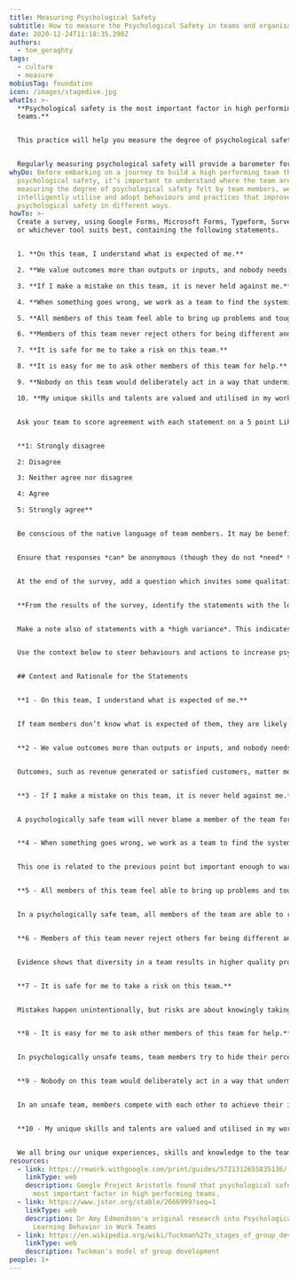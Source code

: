 ```yaml
---
title: Measuring Psychological Safety
subtitle: How to measure the Psychological Safety in teams and organisations
date: 2020-12-24T11:18:35.290Z
authors:
  - tom_geraghty
tags:
  - culture
  - measure
mobiusTag: foundation
icon: /images/stagedive.jpg
whatIs: >-
  **Psychological safety is the most important factor in high performing
  teams.**


  This practice will help you measure the degree of psychological safety in a team, and which aspects of psychological safety are strongest and weakest in the team, which provides you with the ability to identify opportunities for improvement. 


  Regularly measuring psychological safety will provide a barometer for the psychological health of the team, and in itself raise psychological safety by facilitating explicit discussion about safety and culture. In the early stages of a team (for instance, in the "Forming" or "Storming" Tuckman stages), it may be useful to carry this exercise out as regularly as once every 1-2 weeks. In more mature team stages, once every 2-3 months may be more appropriate.
whyDo: Before embarking on a journey to build a high performing team through
  psychological safety, it’s important to understand where the team are now. By
  measuring the degree of psychological safety felt by team members, we can more
  intelligently utilise and adopt behaviours and practices that improve
  psychological safety in different ways.
howTo: >-
  Create a survey, using Google Forms, Microsoft Forms, Typeform, Survey Monkey,
  or whichever tool suits best, containing the following statements. 


  1. **On this team, I understand what is expected of me.**

  2. **We value outcomes more than outputs or inputs, and nobody needs to “look busy”.**

  3. **If I make a mistake on this team, it is never held against me.**

  4. **When something goes wrong, we work as a team to find the systemic cause.**

  5. **All members of this team feel able to bring up problems and tough issues.**

  6. **Members of this team never reject others for being different and nobody is left out.**

  7. **It is safe for me to take a risk on this team.**

  8. **It is easy for me to ask other members of this team for help.**

  9. **Nobody on this team would deliberately act in a way that undermines my efforts.**

  10. **My unique skills and talents are valued and utilised in my work as part of this team.**


  Ask your team to score agreement with each statement on a 5 point Likert scale similar to the below:


  **1: Strongly disagree

  2: Disagree

  3: Neither agree nor disagree

  4: Agree

  5: Strongly agree**


  Be conscious of the native language of team members. It may be beneficial to translate these statements into native languages in order to obtain the truest responses.


  Ensure that responses *can* be anonymous (though they do not *need* to be). This will help team members feel confident being honest.


  At the end of the survey, add a question which invites some qualitative feedback, such as “Please add any comments you would like to share to elaborate on or explain your responses. This will help identify ways to improve as a team.”


  **From the results of the survey, identify the statements with the lowest average scores.**


  Make a note also of statements with a *high variance*. This indicates that there is disagreement in the team about that aspect of psychological safety. 


  Use the context below to steer behaviours and actions to increase psychological safety on the team via open leadership and modern practices, before repeating the survey.


  ## Context and Rationale for the Statements


  **1 - On this team, I understand what is expected of me.**


  If team members don’t know what is expected of them, they are likely to feel less confident and comfortable in their work, and misunderstandings will be common. This includes expectations about both delivery (speed, quality, cost etc.) and behaviour (everything from dress code and punctuality to coding standards).


  **2 - We value outcomes more than outputs or inputs, and nobody needs to “look busy”.**


  Outcomes, such as revenue generated or satisfied customers, matter more than outputs, such as emails sent, lines of code written or meetings attended. When team members feel safe to focus on what matters to the business, they will make decisions that improve outcomes, even if those decisions reduce output and thus make them appear less busy.


  **3 - If I make a mistake on this team, it is never held against me.**


  A psychologically safe team will never blame a member of the team for a mistake if their intentions were good. Indeed, by enabling mistakes to be made without a fear of blame, you enable innovation and risk taking that can drive your organisation ahead of the competition.


  **4 - When something goes wrong, we work as a team to find the systemic cause.**


  This one is related to the previous point but important enough to warrant its own question. If **blameless** retrospectives or Root Cause Analyses are used effectively to find the root causes of mistakes and failures, not only do team members feel safer, but every single “failure” offers an opportunity for shared learning and improvement. Incidents become a gift, not a threat.


  **5 - All members of this team feel able to bring up problems and tough issues.**


  In a psychologically safe team, all members of the team are able to raise difficult issues, ranging from personal struggles to concerns about other members of the team. This is crucial for ensuring the team is a space where members can be vulnerable enough to share when they need help, and courageous enough to have challenging conversations.


  **6 - Members of this team never reject others for being different and nobody is left out.**


  Evidence shows that diversity in a team results in higher quality products and happier team members (See: [McKinsey: Why Diversity Matters](https://www.mckinsey.com/business-functions/organization/our-insights/why-diversity-matters)), but diversity in itself is not enough; it is crucial that all team members feel they belong. A sense of belonging can facilitate high performance because it means every member of the team feels included in the decisions made and invested in the outcomes generated. This is particularly crucial for remote and distributed teams, where it is more difficult to see if a team member is disengaged.


  **7 - It is safe for me to take a risk on this team.**


  Mistakes happen unintentionally, but risks are about knowingly taking actions that might not work, or may have unintended consequences. Some risk taking is essential for innovation and progress. Psychological safety provides the framework for positive, measured risk-taking, enabling innovation and competitive advantage.


  **8 - It is easy for me to ask other members of this team for help.**


  In psychologically unsafe teams, team members try to hide their perceived weaknesses or vulnerabilities, which prevents them from asking for help. If they can’t access the help they need, the performance of both that individual and therefore the whole team will be impacted. This is a key factor in why safe teams achieve better results than unsafe teams.


  **9 - Nobody on this team would deliberately act in a way that undermines my efforts.**


  In an unsafe team, members compete with each other to achieve their individual goals, and may even undermine other team members if they believe that may boost their own results or elevate their “rank” within the team or organisation. In a psychologically safe team, that counter-productive competition doesn’t exist, and the success of the team is more important than looking good in the eyes of others.


  **10 - My unique skills and talents are valued and utilised in my work as part of this team.**


  We all bring our unique experiences, skills and knowledge to the teams that we’re in, but may not always feel safe to share these. Psychologically safe teams ensure that members are valued for being their true selves, and therefore provide space for each individual to maximise their potential from and share their unique skills and talents. If we do not utilise all the talents of the individuals on our teams, we are missing out on valuable opportunities for delivery and innovation.
resources:
  - link: https://rework.withgoogle.com/print/guides/5721312655835136/
    linkType: web
    description: Google Project Aristotle found that psychological safety is the
      most important factor in high performing teams.
  - link: https://www.jstor.org/stable/2666999?seq=1
    linkType: web
    description: Dr Amy Edmondson's original research into Psychological Safety and
      Learning Behavior in Work Teams
  - link: https://en.wikipedia.org/wiki/Tuckman%27s_stages_of_group_development
    linkType: web
    description: Tuckman's model of group development
people: 1+
---
```

